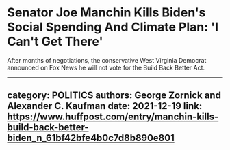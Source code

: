 # Senator Joe Manchin Kills Biden's Social Spending And Climate Plan: 'I Can't Get There'

After months of negotiations, the conservative West Virginia Democrat announced on Fox News he will not vote for the Build Back Better Act.

---
category: POLITICS
authors: George Zornick and Alexander C. Kaufman
date: 2021-12-19
link: https://www.huffpost.com/entry/manchin-kills-build-back-better-biden_n_61bf42bfe4b0c7d8b890e801
---
